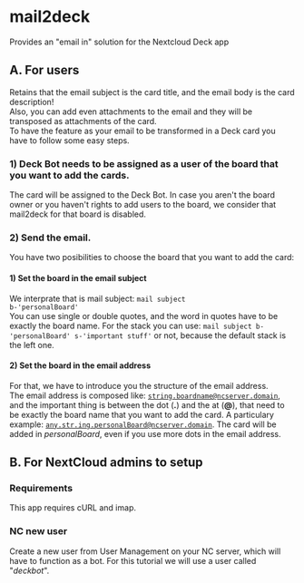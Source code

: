 # mail2deck
Provides an "email in" solution for the Nextcloud Deck app
## A. For users
Retains that the email subject is the card title, and the email body is the card description! <br/>
Also, you can add even attachments to the email and they will be transposed as attachments of the card.<br/>
To have the feature as your email to be transformed in a Deck card you have to follow some easy steps.
### 1) Deck Bot needs to be assigned as a user of the board that you want to add the cards.
The card will be assigned to the Deck Bot. In case you aren't the board owner or you haven't rights to add users to the board, we consider that mail2deck for that board is disabled.
### 2) Send the email.
You have two posibilities to choose the board that you want to add the card:
#### 1) Set the board in the email subject
We interprate that is mail subject:
<code>mail subject b-'personalBoard'</code><br/>
You can use single or double quotes, and the word in quotes have to be exactly the board name.
For the stack you can use:
<code>mail subject b-'personalBoard' s-'important stuff'</code>
or not, because the default stack is the left one.
#### 2) Set the board in the email address
For that, we have to introduce you the structure of the email address.<br/>
The email address is composed like:
<code>string.boardname@ncserver.domain</code>, and the important thing is between the dot (**.**) and the at (**@**), that need to be exactly the board name that you want to add the card.
A particulary example:
<code>any.str.ing.personalBoard@ncserver.domain</code>.
The card will be added in *personalBoard*, even if you use more dots in the email address.

## B. For NextCloud admins to setup
### Requirements
This app requires cURL and imap.
### NC new user
Create a new user from User Management on your NC server, which will have to function as a bot.
For this tutorial we will use a user called "*deckbot*".
